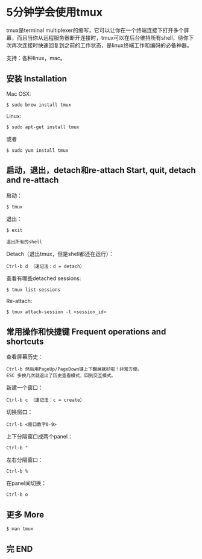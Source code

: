 # 5分钟学会使用tmux

tmux是terminal multiplexer的缩写，它可以让你在一个终端连接下打开多个屏幕，而且当你从远程服务器断开连接时，tmux可以在后台维持所有shell，待你下次再次连接时快速回复到之前的工作状态，是linux终端工作和编码的必备神器。

支持：各种linux，mac。

## 安装 Installation

Mac OSX:

	$ sudo brew install tmux

Linux:

	$ sudo apt-get install tmux

或者

	$ sudo yum install tmux

## 启动，退出，detach和re-attach Start, quit, detach and re-attach

启动：

	$ tmux

退出：

	$ exit

	退出所有的shell

Detach（退出tmux，但是shell都还在运行）：

	Ctrl-b d （速记法：d = detach）

查看有哪些detached sessions:

	$ tmux list-sessions

Re-attach:

	$ tmux attach-session -t <session_id>

## 常用操作和快捷键 Frequent operations and shortcuts

查看屏幕历史：

	Ctrl-b 然后用PageUp/PageDown键上下翻屏就好啦！非常方便。
	ESC 多按几次就退出了历史查看模式，回到交互模式。

新建一个窗口：

	Ctrl-b c （速记法：c = create）

切换窗口：

	Ctrl-b <窗口数字0-9>

上下分隔窗口成两个panel：

	Ctrl-b "

左右分隔窗口：

	Ctrl-b %

在panel间切换：

	Ctrl-b o

## 更多 More

	$ man tmux

## 完 END
